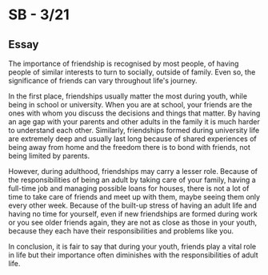 # SB - 3/21
## Essay
The importance of friendship is recognised by most people, of having people of similar interests to turn to socially, outside of family. Even so, the significance of friends can vary throughout life's journey.  
  
In the first place, friendships usually matter the most during youth, while being in school or university. When you are at school, your friends are the ones with whom you discuss the decisions and things that matter. By having an age gap with your parents and other adults in the family it is much harder to understand each other. Similarly, friendships formed during university life are extremely deep and usually last long because of shared experiences of being away from home and the freedom there is to bond with friends, not being limited by parents.

However, during adulthood, friendships may carry a lesser role. Because of the responsibilities of being an adult by taking care of your family, having a full-time job and managing possible loans for houses, there is not a lot of time to take care of friends and meet up with them, maybe seeing them only every other week. Because of the built-up stress of having an adult life and having no time for yourself, even if new friendships are formed during work or you see older friends again, they are not as close as those in your youth, because they each have their responsibilities and problems like you.  
  
In conclusion, it is fair to say that during your youth, friends play a vital role in life but their importance often diminishes with the responsibilities of adult life.